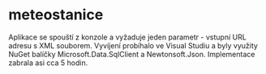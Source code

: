 # meteostanice
Aplikace se spouští z konzole a vyžaduje jeden parametr - vstupní URL adresu s XML souborem.
Vyvíjení probíhalo ve Visual Studiu a byly využity NuGet balíčky Microsoft.Data.SqlClient a Newtonsoft.Json.
Implementace zabrala asi cca 5 hodin.
